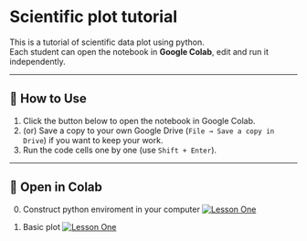 # Scientific plot tutorial

This is a tutorial of scientific data plot using python.  
Each student can open the notebook in **Google Colab**, edit and run it independently.  

---

## 📖 How to Use
1. Click the button below to open the notebook in Google Colab.  
2. (or) Save a copy to your own Google Drive (`File → Save a copy in Drive`) if you want to keep your work.  
3. Run the code cells one by one (use `Shift + Enter`).  

---

## 🚀 Open in Colab
0. Construct python enviroment in your computer
[![Lesson One](https://colab.research.google.com/assets/colab-badge.svg)](
https://colab.research.google.com/github/VolHC/Lab_plot_tutorial/blob/main//Basic_plot/notebooks/conda_install_tutorial.ipynb)

1. Basic plot
[![Lesson One](https://colab.research.google.com/assets/colab-badge.svg)](
https://colab.research.google.com/github/VolHC/Lab_plot_tutorial/blob/main//Basic_plot/notebooks/lesson_one.ipynb)

